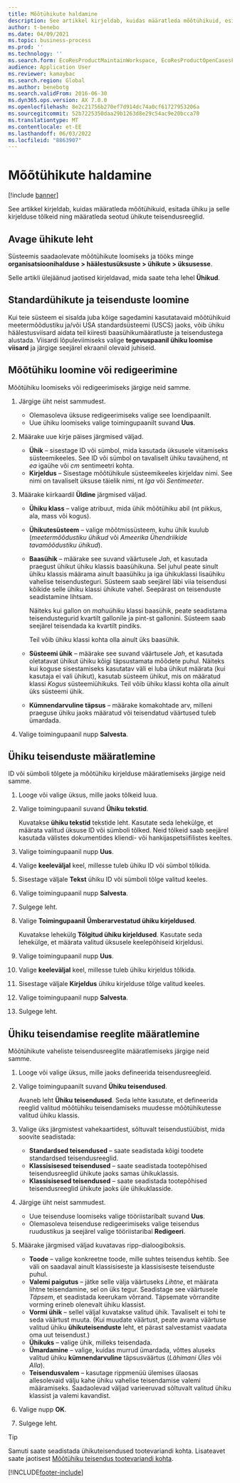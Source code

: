 ```yaml
---
title: Mõõtühikute haldamine
description: See artikkel kirjeldab, kuidas määratleda mõõtühikuid, esitada ühiku ja selle kirjelduse tõlkeid ning määratleda seotud ühikute teisendusreeglid.
author: t-benebo
ms.date: 04/09/2021
ms.topic: business-process
ms.prod: ''
ms.technology: ''
ms.search.form: EcoResProductMaintainWorkspace, EcoResProductOpenCasesFormPart, UnitOfMeasure, UnitOfMeasureReportingTranslation, UnitOfMeasureTranslation, UnitOfMeasureConversion, UnitOfMeasureConversionEditOrCreate, UnitOfMeasureLookup, UnitOfMeasureCalculator, UnitOfMeasureWizard, UnitOfMeasureLookupTest
audience: Application User
ms.reviewer: kamaybac
ms.search.region: Global
ms.author: benebotg
ms.search.validFrom: 2016-06-30
ms.dyn365.ops.version: AX 7.0.0
ms.openlocfilehash: 8e2c21756b270ef7d914dc74a0cf61727953206a
ms.sourcegitcommit: 52b7225350daa29b1263d8e29c54ac9e20bcca70
ms.translationtype: MT
ms.contentlocale: et-EE
ms.lasthandoff: 06/03/2022
ms.locfileid: "8863907"
---
```

# <a name="manage-units-of-measure"></a>Mõõtühikute haldamine

[!include [banner](../../includes/banner.md)]

See artikkel kirjeldab, kuidas määratleda mõõtühikuid, esitada ühiku ja selle kirjelduse tõlkeid ning määratleda seotud ühikute teisendusreeglid.

## <a name="open-the-units-page"></a>Avage ühikute leht

Süsteemis saadaolevate mõõtühikute loomiseks ja tööks minge **organisatsioonihalduse \> häälestusüksuste \> ühikute \> üksusesse**.

Selle artikli ülejäänud jaotised kirjeldavad, mida saate teha lehel **Ühikud**.

## <a name="create-standard-units-and-conversions"></a>Standardühikute ja teisenduste loomine

Kui teie süsteem ei sisalda juba kõige sagedamini kasutatavaid mõõtühikuid meetermõõdustiku ja/või USA standardsüsteemi (USCS) jaoks, võib ühiku häälestusviisard aidata teil kiiresti baasühikumääratluste ja teisendustega alustada. Viisardi lõpuleviimiseks valige **tegevuspaanil ühiku loomise viisard** ja järgige seejärel ekraanil olevaid juhiseid.

## <a name="create-or-edit-a-unit-of-measure"></a>Mõõtühiku loomine või redigeerimine

Mõõtühiku loomiseks või redigeerimiseks järgige neid samme.

1. Järgige üht neist sammudest.

    - Olemasoleva üksuse redigeerimiseks valige see loendipaanilt.
    - Uue ühiku loomiseks valige toimingupaanilt suvand **Uus**.

1. Määrake uue kirje päises järgmised väljad.

    - **Ühik** – sisestage ID või sümbol, mida kasutada üksusele viitamiseks süsteemikeeles. See ID või sümbol on tavaliselt ühiku tavaühend, nt *ea* igaühe või *cm* sentimeetri kohta.
    - **Kirjeldus** – Sisestage mõõtühikule süsteemikeeles kirjeldav nimi. See nimi on tavaliselt üksuse täielik nimi, nt *Iga* või *Sentimeeter*.

1. Määrake kiirkaardil **Üldine** järgmised väljad.<!-- KFM: confirm this:    - **Fixed unit assignment** and **Fixed unit** – These fields have an effect only if you're using the Microsoft Retail Essentials product. If the current unit can be mapped to one of the fixed units that are used by Retail Essentials, set the **Fixed unit assignment** option to *Yes*. Then select the fixed unit in the **Fixed unit** field. -->

    - **Ühiku klass** – valige atribuut, mida ühik mõõtühiku abil (nt pikkus, ala, mass või kogus).
    - **Ühikutesüsteem** – valige mõõtmissüsteem, kuhu ühik kuulub (*meetermõõdustiku ühikud* või *Ameerika Ühendriikide tavamõõdustiku ühikud*).
    - **Baasühik** – määrake see suvand väärtusele *Jah*, et kasutada praegust ühikut ühiku klassis baasühikuna. Sel juhul peate sinult ühiku klassis määrama ainult baasühiku ja iga ühikuklassi lisaühiku vahelise teisendusteguri. Süsteem saab seejärel läbi viia teisendusi kõikide selle ühiku klassi ühikute vahel. Seepärast on teisenduste seadistamine lihtsam.

        Näiteks kui gallon on *mahuühiku* klassi baasühik, peate seadistama teisendustegurid kvartilt gallonile ja pint-st gallonini. Süsteem saab seejärel teisendada ka kvartilt pindiks.

        Teil võib ühiku klassi kohta olla ainult üks baasühik.

    - **Süsteemi ühik** – määrake see suvand väärtusele *Jah*, et kasutada oletatavat ühikut ühiku kõigi täpsustamata mõõdete puhul. Näiteks kui koguse sisestamiseks kasutatav väli ei luba ühikut määrata (kui kasutaja ei vali ühikut), kasutab süsteem ühikut, mis on määratud klassi *Kogus* süsteemiühikuks. Teil võib ühiku klassi kohta olla ainult üks süsteemi ühik.
    - **Kümnendarvuline täpsus** – määrake komakohtade arv, milleni praeguse ühiku jaoks määratud või teisendatud väärtused tuleb ümardada.

1. Valige toimingupaanil nupp **Salvesta**.

## <a name="define-unit-translations"></a>Ühiku teisenduste määratlemine

ID või sümboli tõlgete ja mõõtühiku kirjelduse määratlemiseks järgige neid samme.

1. Looge või valige üksus, mille jaoks tõlkeid luua.
1. Valige toimingupaanil suvand **Ühiku tekstid**.

    Kuvatakse **ühiku tekstid** tekstide leht. Kasutate seda lehekülge, et määrata valitud üksuse ID või sümboli tõlked. Neid tõlkeid saab seejärel kasutada välistes dokumentides kliendi- või hankijaspetsiifilistes keeltes.

1. Valige toimingupaanil nupp **Uus**.
1. Valige **keeleväljal** keel, millesse tuleb ühiku ID või sümbol tõlkida.
1. Sisestage väljale **Tekst** ühiku ID või sümboli tõlge valitud keeles.
1. Valige toimingupaanil nupp **Salvesta**.
1. Sulgege leht.
1. Valige **Toimingupaanil** **Ümberarvestatud ühiku kirjeldused**.

    Kuvatakse lehekülg **Tõlgitud ühiku kirjeldused**. Kasutate seda lehekülge, et määrata valitud üksusele keelepõhiseid kirjeldusi.

1. Valige toimingupaanil nupp **Uus**.
1. Valige **keeleväljal** keel, millesse tuleb ühiku kirjeldus tõlkida.
1. Sisestage väljale **Kirjeldus** ühiku kirjelduse tõlge valitud keeles.
1. Valige toimingupaanil nupp **Salvesta**.
1. Sulgege leht.

## <a name="define-unit-conversion-rules"></a>Ühiku teisendamise reeglite määratlemine

Mõõtühikute vaheliste teisendusreeglite määratlemiseks järgige neid samme.

1. Looge või valige üksus, mille jaoks defineerida teisendusreegleid.
1. Valige toimingupaanilt suvand **Ühiku teisendused**.

    Avaneb leht **Ühiku teisendused**. Seda lehte kasutate, et defineerida reeglid valitud mõõtühiku teisendamiseks muudesse mõõtühikutesse valitud ühiku klassis.

1. Valige üks järgmistest vahekaartidest, sõltuvalt teisendustüübist, mida soovite seadistada:

    - **Standardsed teisendused** – saate seadistada kõigi toodete standardsed teisendusreeglid.
    - **Klassisisesed teisendused** – saate seadistada tootepõhised teisendusreeglid ühikute jaoks samas ühikuklassis.
    - **Klassisisesed teisendused** – saate seadistada tootepõhised teisendusreeglid ühikute jaoks üle ühikuklasside.

1. Järgige üht neist sammudest.

    - Uue teisenduse loomiseks valige tööriistaribalt suvand **Uus**.
    - Olemasoleva teisenduse redigeerimiseks valige teisendus ruudustikus ja seejärel valige tööriistaribal **Redigeeri**.

1. Määrake järgmised väljad kuvatavas ripp-dialoogiboksis.

    - **Toode** – valige konkreetne toode, mille suhtes teisendus kehtib. See väli on saadaval ainult klassisiseste ja klassisiseste teisenduste puhul.
    - **Valemi paigutus** – jätke selle välja väärtuseks *Lihtne*, et määrata lihtne teisendamine, sel on üks tegur. Seadistage see väärtusele *Täpsem*, et seadistada keerukam võrrand. Täpsemate võrrandite vorming erineb olenevalt ühiku klassist.
    - **Vormi ühik** – sellel väljal kuvatakse valitud ühik. Tavaliselt ei tohi te seda väärtust muuta. (Kui muudate väärtust, peate avama väärtuse valitud ühiku **ühikuteisenduste** leht, et pärast salvestamist vaadata oma uut teisendust.)
    - **Ühikuks** – valige ühik, milleks teisendada.
    - **Ümardamine** – valige, kuidas murrud ümardada, võttes aluseks valitud ühiku **kümnendarvuline** täpsusväärtus (*Lähimani* *Üles* või *Alla*).
    - **Teisendusvalem** – kasutage rippmenüü ülemises ülaosas allesolevaid välju kahe ühiku vahelise teisendamise valemi määramiseks. Saadaolevad väljad varieeruvad sõltuvalt valitud ühiku klassist ja valemi kavandist.

1. Valige nupp **OK**.
1. Sulgege leht.

> [!TIP]
> Samuti saate seadistada ühikuteisendused tootevariandi kohta. Lisateavet saate jaotisest [Mõõtühiku teisendus tootevariandi kohta](../uom-conversion-per-product-variant.md).

[!INCLUDE[footer-include](../../../includes/footer-banner.md)]
